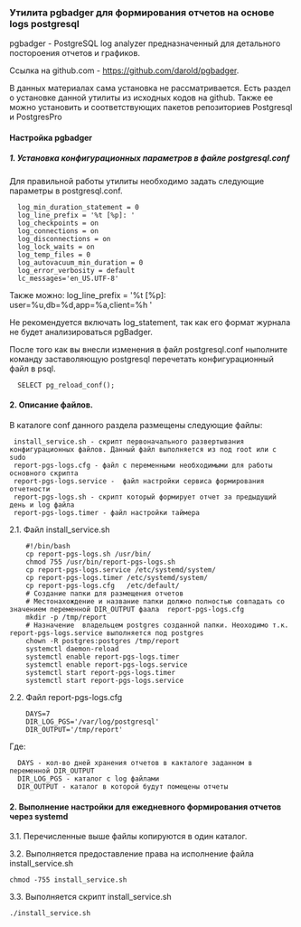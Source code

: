 ### Утилита pgbadger для формирования отчетов на основе logs postgresql

pgbadger - PostgreSQL log analyzer предназначенный для детального постороения отчетов и графиков.

Ссылка на github.com - https://github.com/darold/pgbadger.

В данных материалах сама установка не рассматривается. Есть раздел о установке данной утилиты из исходных кодов на github. Также ее можно установить и соответствующих пакетов репозиториев Postgresql и PostgresPro

#### Настройка pgbadger

##### 1. Установка конфигурационных параметров в файле postgresql.conf

Для правильной работы утилиты необходимо задать следующие параметры в postgresql.conf.

      log_min_duration_statement = 0
      log_line_prefix = '%t [%p]: ' 
      log_checkpoints = on
      log_connections = on
      log_disconnections = on
      log_lock_waits = on
      log_temp_files = 0
      log_autovacuum_min_duration = 0
      log_error_verbosity = default
      lc_messages='en_US.UTF-8'
      
Также можно:
      log_line_prefix = '%t [%p]: user=%u,db=%d,app=%a,client=%h '
      
 Не рекомендуется включать log_statement, так как его формат журнала не будет анализироваться pgBadger.
 
 После того как вы внесли изменения в файл postgresql.conf ныполните команду заставоляющую postgresql перечетать конфигурационный файл в psql.
    
      SELECT pg_reload_conf();
      
 #### 2. Описание файлов.
 
 В каталоге conf данного раздела размещены следующие файлы:
 
     install_service.sh - скрипт первоначального развертывания конфигурационных файлов. Данный файл выполняется из под root или с sudo
     report-pgs-logs.cfg - файл с переменными необходимыми для работы основного скрипта
     report-pgs-logs.service -  файл настройки сервиса формирования отчетности
     report-pgs-logs.sh - скрипт который формирует отчет за предыдущий день и log файла
     report-pgs-logs.timer - файл настройки таймера

2.1. Файл install_service.sh

        #!/bin/bash
        cp report-pgs-logs.sh /usr/bin/
        chmod 755 /usr/bin/report-pgs-logs.sh
        cp report-pgs-logs.service /etc/systemd/system/
        cp report-pgs-logs.timer /etc/systemd/system/
        cp report-pgs-logs.cfg   /etc/default/
        # Создание папки для размещения отчетов
        # Местонахождение и название папки должно полностью совпадать со значением переменной DIR_OUTPUT фаала  report-pgs-logs.cfg
        mkdir -p /tmp/report
        # Назначение  владельцем postgres созданной папки. Неоходимо т.к.  report-pgs-logs.service выполняется под postgres
        chown -R postgres:postgres /tmp/report
        systemctl daemon-reload
        systemctl enable report-pgs-logs.timer
        systemctl enable report-pgs-logs.service
        systemctl start report-pgs-logs.timer
        systemctl start report-pgs-logs.service

2.2. Файл report-pgs-logs.cfg
        
        DAYS=7
        DIR_LOG_PGS='/var/log/postgresql'
        DIR_OUTPUT='/tmp/report'

Где:

      DAYS - кол-во дней хранения отчетов в какталоге заданном в переменной DIR_OUTPUT
      DIR_LOG_PGS - каталог с log файлами
      DIR_OUTPUT - каталог в которой будут помещены отчеты








#### 2. Выполнение настройки для ежедневного формирования отчетов через systemd
 3.1. Перечисленные выше файлы копируются в один каталог.
 
 3.2. Выполняется предоставление права на исполнение файла install_service.sh
 
    chmod -755 install_service.sh
    
 3.3. Выполняется скрипт  install_service.sh 
 
    ./install_service.sh 
   
 
 
 
      
